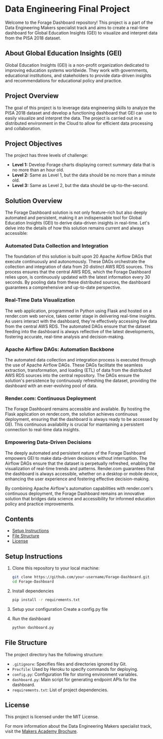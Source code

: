 # Data Engineering Final Project

Welcome to the Forage Dashboard repository! This project is a part of the Data Engineering Makers specialist track and aims to create a real-time dashboard for Global Education Insights (GEI) to visualize and interpret data from the PISA 2018 dataset.

## About Global Education Insights (GEI)

Global Education Insights (GEI) is a non-profit organization dedicated to improving education systems worldwide. They work with governments, educational institutions, and stakeholders to provide data-driven insights and recommendations for educational policy and practice.

## Project Overview

The goal of this project is to leverage data engineering skills to analyze the PISA 2018 dataset and develop a functioning dashboard that GEI can use to easily visualize and interpret the data. The project is carried out in a distributed environment in the Cloud to allow for efficient data processing and collaboration.

## Project Objectives

The project has three levels of challenge:

- **Level 1:** Develop Forage charts displaying correct summary data that is no more than an hour old.
- **Level 2:** Same as Level 1, but the data should be no more than a minute old.
- **Level 3:** Same as Level 2, but the data should be up-to-the-second.

## Solution Overview

The Forage Dashboard solution is not only feature-rich but also deeply automated and persistent, making it an indispensable tool for Global Education Insights (GEI) to derive data-driven insights in real-time. Let's delve into the details of how this solution remains current and always accessible:

### Automated Data Collection and Integration

The foundation of this solution is built upon 20 Apache Airflow DAGs that execute continuously and autonomously. These DAGs orchestrate the collection and integration of data from 20 distinct AWS RDS sources. This process ensures that the central AWS RDS, which the Forage Dashboard relies upon, is continuously updated with the latest information every 30 seconds. By pooling data from these distributed sources, the dashboard guarantees a comprehensive and up-to-date perspective.

### Real-Time Data Visualization

The web application, programmed in Python using Flask and hosted on a render.com web service, takes center stage in delivering real-time insights. As users interact with the dashboard, they're effectively accessing live data from the central AWS RDS. The automated DAGs ensure that the dataset feeding into the dashboard is always reflective of the latest developments, fostering accurate, real-time analysis and decision-making.

### Apache Airflow DAGs: Automation Backbone

The automated data collection and integration process is executed through the use of Apache Airflow DAGs. These DAGs facilitate the seamless extraction, transformation, and loading (ETL) of data from the distributed AWS RDS sources into the central repository. The DAGs ensure the solution's persistence by continuously refreshing the dataset, providing the dashboard with an ever-evolving pool of data.

### Render.com: Continuous Deployment

The Forage Dashboard remains accessible and available. By hosting the Flask application on render.com, the solution achieves continuous deployment, ensuring that the dashboard is always ready to be accessed by GEI. This continuous availability is crucial for maintaining a persistent connection to real-time data insights.

### Empowering Data-Driven Decisions

The deeply automated and persistent nature of the Forage Dashboard empowers GEI to make data-driven decisions without interruption. The Airflow DAGs ensure that the dataset is perpetually refreshed, enabling the visualization of real-time trends and patterns. Render.com guarantees that the dashboard is always accessible, whether on a desktop or mobile device, enhancing the user experience and fostering effective decision-making.

By combining Apache Airflow's automation capabilities with render.com's continuous deployment, the Forage Dashboard remains an innovative solution that bridges data science and accessibility for informed education policy and practice improvements.


## Contents

- [Setup Instructions](#setup-instructions)
- [File Structure](#file-structure)
- [License](#license)

## Setup Instructions

1. Clone this repository to your local machine:

   ```bash
   git clone https://github.com/your-username/Forage-Dashboard.git
   cd Forage-Dashboard

2. Install dependencies

     ```bash
     pip install -r requirements.txt

3. Setup your configuration
    Create a config.py file

4. Run the dashboard

    ```bash
    python dashboard.py

## File Structure

The project directory has the following structure:

- `.gitignore`: Specifies files and directories ignored by Git.
- `Procfile`: Used by Heroku to specify commands for deploying.
- `config.py`: Configuration file for storing environment variables.
- `dashboard.py`: Main script for generating endpoint APIs for the dashboard.
- `requirements.txt`: List of project dependencies.

## License

This project is licensed under the MIT License.

For more information about the Data Engineering Makers specialist track, visit the [Makers Academy Brochure](https://drive.google.com/file/d/1ld6IdZLX3p0bslw2bnD3uTy6WsBT9JHz/view).